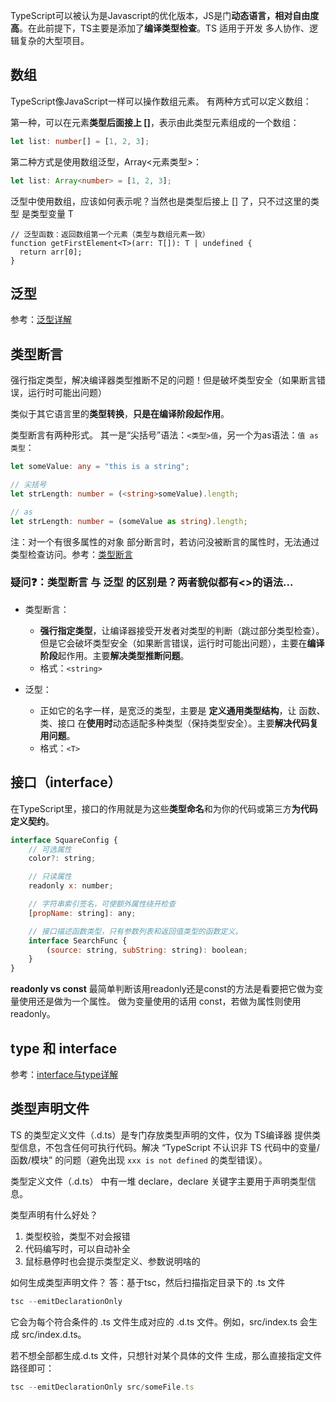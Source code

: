 TypeScript可以被认为是Javascript的优化版本，JS是门**动态语言，相对自由度高**。在此前提下，TS主要是添加了**编译类型检查**。TS 适用于开发 多人协作、逻辑复杂的大型项目。

## 数组

TypeScript像JavaScript一样可以操作数组元素。 有两种方式可以定义数组：      

第一种，可以在元素**类型后面接上 []**，表示由此类型元素组成的一个数组：

```ts
let list: number[] = [1, 2, 3];
```
第二种方式是使用数组泛型，Array<元素类型>：

```ts
let list: Array<number> = [1, 2, 3];
```

泛型中使用数组，应该如何表示呢？当然也是类型后接上 [] 了，只不过这里的类型 是类型变量 T
```TS
// 泛型函数：返回数组第一个元素（类型与数组元素一致）
function getFirstElement<T>(arr: T[]): T | undefined {
  return arr[0];
}
```
## 泛型
参考：[泛型详解](./泛型.md)

## 类型断言
强行指定类型，解决编译器类型推断不足的问题！但是破坏类型安全（如果断言错误，运行时可能出问题）

类似于其它语言里的**类型转换**，**只是在编译阶段起作用**。

类型断言有两种形式。 其一是“尖括号”语法：```<类型>值```，另一个为as语法：```值 as 类型```：

```ts
let someValue: any = "this is a string";

// 尖括号
let strLength: number = (<string>someValue).length;

// as
let strLength: number = (someValue as string).length;
```
注：对一个有很多属性的对象 部分断言时，若访问没被断言的属性时，无法通过类型检查访问。参考：[类型断言](./code/断言.ts)


### 疑问❓：类型断言 与 泛型 的区别是？两者貌似都有<>的语法...
* 类型断言：
    * **强行指定类型**，让编译器接受开发者对类型的判断（跳过部分类型检查）。但是它会破坏类型安全（如果断言错误，运行时可能出问题），主要在**编译阶段**起作用。主要**解决类型推断问题**。
    * 格式：```<string>```

* 泛型：
    * 正如它的名字一样，是宽泛的类型，主要是 **定义通用类型结构**，让 函数、类、接口 在**使用时**动态适配多种类型（保持类型安全）。主要**解决代码复用问题**。
    * 格式：```<T>```


## 接口（interface）
在TypeScript里，接口的作用就是为这些**类型命名**和为你的代码或第三方**为代码定义契约**。
```js
interface SquareConfig {
    // 可选属性
    color?: string; 

    // 只读属性
    readonly x: number;

    // 字符串索引签名，可使额外属性绕开检查
    [propName: string]: any;

    // 接口描述函数类型，只有参数列表和返回值类型的函数定义。
    interface SearchFunc {
        (source: string, subString: string): boolean;
    }
}
```

**readonly vs const**
最简单判断该用readonly还是const的方法是看要把它做为变量使用还是做为一个属性。 做为变量使用的话用 const，若做为属性则使用readonly。

## type 和 interface
参考：[interface与type详解](./interface与type.md)


## 类型声明文件
TS 的类型定义文件（.d.ts）是专门存放类型声明的文件，仅为 TS编译器 提供类型信息，不包含任何可执行代码。解决 “TypeScript 不认识非 TS 代码中的变量/函数/模块” 的问题（避免出现 ```xxx is not defined``` 的类型错误）。

类型定义文件（.d.ts） 中有一堆 declare，declare 关键字主要用于声明类型信息。 

类型声明有什么好处？
1. 类型校验，类型不对会报错
2. 代码编写时，可以自动补全
3. 鼠标悬停时也会提示类型定义、参数说明啥的

如何生成类型声明文件？
答：基于tsc，然后扫描指定目录下的 .ts 文件
```js
tsc --emitDeclarationOnly 
```
它会为每个符合条件的 .ts 文件生成对应的 .d.ts 文件。例如，src/index.ts 会生成 src/index.d.ts。

若不想全部都生成.d.ts 文件，只想针对某个具体的文件 生成，那么直接指定文件路径即可：
```js
tsc --emitDeclarationOnly src/someFile.ts
```



